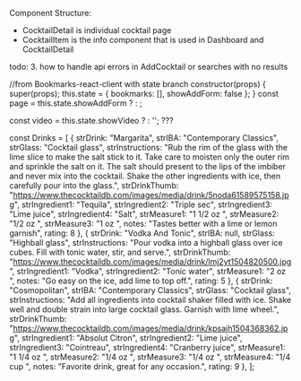 Component Structure:
- CocktailDetail is individual cocktail page
- CocktailItem is the info component that is used in Dashboard and CocktailDetail


todo: 
3. how to handle api errors in AddCocktail or searches with no results

//from Bookmarks-react-client with state branch
constructor(props) {
    super(props);
    this.state = {
      bookmarks: [],
      showAddForm: false
    };
  }
const page = this.state.showAddForm
          ? <AddBookmark />
          : <BookmarkApp bookmarks={this.state.bookmarks}/>; 

const video = this.state.showVideo ? <ReactVideo/> : '';  ???





const Drinks = [
  {
    strDrink: "Margarita",
    strIBA: "Contemporary Classics",
    strGlass: "Cocktail glass",
    strInstructions:
      "Rub the rim of the glass with the lime slice to make the salt stick to it. Take care to moisten only the outer rim and sprinkle the salt on it. The salt should present to the lips of the imbiber and never mix into the cocktail. Shake the other ingredients with ice, then carefully pour into the glass.",
    strDrinkThumb:
      "https://www.thecocktaildb.com/images/media/drink/5noda61589575158.jpg",
    strIngredient1: "Tequila",
    strIngredient2: "Triple sec",
    strIngredient3: "Lime juice",
    strIngredient4: "Salt",
    strMeasure1: "1 1/2 oz ",
    strMeasure2: "1/2 oz ",
    strMeasure3: "1 oz ",
    notes: "Tastes better with a lime or lemon garnish",
    rating: 8
  },
  {
    strDrink: "Vodka And Tonic",
    strIBA: null,
    strGlass: "Highball glass",
    strInstructions:
      "Pour vodka into a highball glass over ice cubes. Fill with tonic water, stir, and serve.",
    strDrinkThumb:
      "https://www.thecocktaildb.com/images/media/drink/lmj2yt1504820500.jpg",
    strIngredient1: "Vodka",
    strIngredient2: "Tonic water",
    strMeasure1: "2 oz ",
    notes: "Go easy on the ice, add lime to top off.",
    rating: 5
  },
  {
    strDrink: "Cosmopolitan",
    strIBA: "Contemporary Classics",
    strGlass: "Cocktail glass",
    strInstructions:
      "Add all ingredients into cocktail shaker filled with ice. Shake well and double strain into large cocktail glass. Garnish with lime wheel.",
    strDrinkThumb:
      "https://www.thecocktaildb.com/images/media/drink/kpsajh1504368362.jpg",
    strIngredient1: "Absolut Citron",
    strIngredient2: "Lime juice",
    strIngredient3: "Cointreau",
    strIngredient4: "Cranberry juice",
    strMeasure1: "1 1/4 oz ",
    strMeasure2: "1/4 oz ",
    strMeasure3: "1/4 oz ",
    strMeasure4: "1/4 cup ",
    notes: "Favorite drink, great for any occasion.",
    rating: 9
  },
];